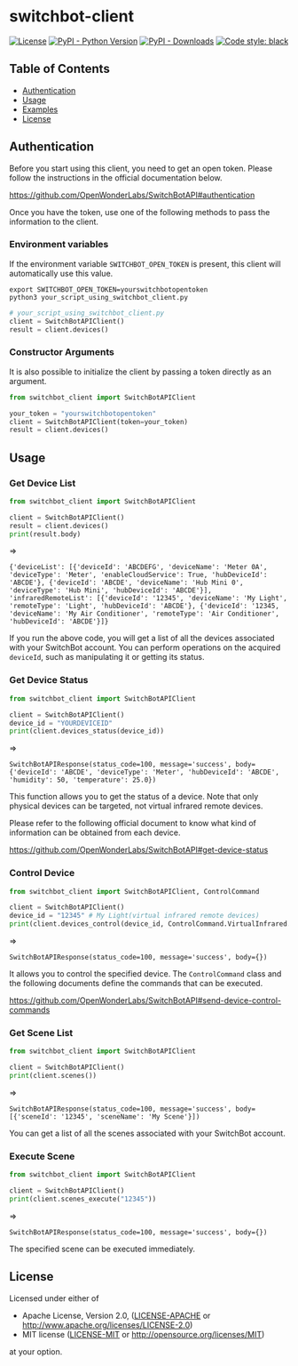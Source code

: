 # switchbot-client

[![License](https://img.shields.io/badge/license-MIT%2FApache--2.0-informational?style=flat-square)](README.md#License)
[![PyPI - Python Version](https://img.shields.io/pypi/pyversions/switchbot-client.svg)](https://pypi.org/project/switchbot-client/)
[![PyPI - Downloads](https://img.shields.io/pypi/dm/switchbot-client)](https://pypi.org/project/switchbot-client)
[![Code style: black](https://img.shields.io/badge/code%20style-black-000000.svg)](https://github.com/psf/black)


## Table of Contents

- [Authentication](#authentication)
- [Usage](#usage)
- [Examples](#examples)
- [License](#license)


## Authentication

Before you start using this client, you need to get an open token.
Please follow the instructions in the official documentation below.

https://github.com/OpenWonderLabs/SwitchBotAPI#authentication

Once you have the token, use one of the following methods to pass the information to the client.

### Environment variables

If the environment variable `SWITCHBOT_OPEN_TOKEN` is present, 
this client will automatically use this value.

```shell
export SWITCHBOT_OPEN_TOKEN=yourswitchbotopentoken
python3 your_script_using_switchbot_client.py
```

```python
# your_script_using_switchbot_client.py
client = SwitchBotAPIClient()
result = client.devices()
```

### Constructor Arguments

It is also possible to initialize the client by passing a token directly as an argument.

```python
from switchbot_client import SwitchBotAPIClient

your_token = "yourswitchbotopentoken"
client = SwitchBotAPIClient(token=your_token)
result = client.devices()
```


## Usage

### Get Device List

```python
from switchbot_client import SwitchBotAPIClient

client = SwitchBotAPIClient()
result = client.devices()
print(result.body)
```

=>
```
{'deviceList': [{'deviceId': 'ABCDEFG', 'deviceName': 'Meter 0A', 'deviceType': 'Meter', 'enableCloudService': True, 'hubDeviceId': 'ABCDE'}, {'deviceId': 'ABCDE', 'deviceName': 'Hub Mini 0', 'deviceType': 'Hub Mini', 'hubDeviceId': 'ABCDE'}], 'infraredRemoteList': [{'deviceId': '12345', 'deviceName': 'My Light', 'remoteType': 'Light', 'hubDeviceId': 'ABCDE'}, {'deviceId': '12345, 'deviceName': 'My Air Conditioner', 'remoteType': 'Air Conditioner', 'hubDeviceId': 'ABCDE'}]}
```

If you run the above code, you will get a list of all the devices associated with your SwitchBot account. 
You can perform operations on the acquired `deviceId`, such as manipulating it or getting its status.

### Get Device Status

```python
from switchbot_client import SwitchBotAPIClient

client = SwitchBotAPIClient()
device_id = "YOURDEVICEID"
print(client.devices_status(device_id))
```
=>
```
SwitchBotAPIResponse(status_code=100, message='success', body={'deviceId': 'ABCDE', 'deviceType': 'Meter', 'hubDeviceId': 'ABCDE', 'humidity': 50, 'temperature': 25.0})
```

This function allows you to get the status of a device.
Note that only physical devices can be targeted, not virtual infrared remote devices.

Please refer to the following official document to know what kind of information can be obtained from each device.

https://github.com/OpenWonderLabs/SwitchBotAPI#get-device-status

### Control Device

```python
from switchbot_client import SwitchBotAPIClient, ControlCommand

client = SwitchBotAPIClient()
device_id = "12345" # My Light(virtual infrared remote devices)
print(client.devices_control(device_id, ControlCommand.VirtualInfrared.TURN_ON))
```
=>
```
SwitchBotAPIResponse(status_code=100, message='success', body={})
```

It allows you to control the specified device.
The `ControlCommand` class and the following documents define the commands that can be executed.

https://github.com/OpenWonderLabs/SwitchBotAPI#send-device-control-commands

### Get Scene List

```python
from switchbot_client import SwitchBotAPIClient

client = SwitchBotAPIClient()
print(client.scenes())
```
=>
```
SwitchBotAPIResponse(status_code=100, message='success', body=[{'sceneId': '12345', 'sceneName': 'My Scene'}])
```

You can get a list of all the scenes associated with your SwitchBot account.

### Execute Scene
```python
from switchbot_client import SwitchBotAPIClient

client = SwitchBotAPIClient()
print(client.scenes_execute("12345"))
```
=>
```
SwitchBotAPIResponse(status_code=100, message='success', body={})
```
The specified scene can be executed immediately.


## License

Licensed under either of

- Apache License, Version 2.0, ([LICENSE-APACHE](LICENSE-APACHE) or http://www.apache.org/licenses/LICENSE-2.0)
- MIT license ([LICENSE-MIT](LICENSE-MIT) or http://opensource.org/licenses/MIT)

at your option.
